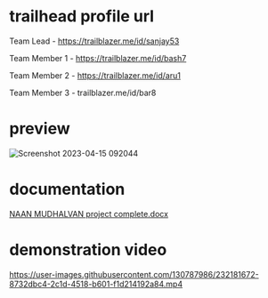 # trailhead profile url

Team Lead - https://trailblazer.me/id/sanjay53
  
Team Member 1 - https://trailblazer.me/id/bash7

Team Member  2  -  https://trailblazer.me/id/aru1

Team Member  3  -  trailblazer.me/id/bar8

# preview

![Screenshot 2023-04-15 092044](https://user-images.githubusercontent.com/130787986/232181590-9bbc08a8-3e20-448c-bf7e-e9f6e6712135.png)

# documentation

[NAAN MUDHALVAN project complete.docx](https://github.com/sanjay21ssk/adaptive-email-sender/files/11238217/NAAN.MUDHALVAN.project.complete.docx)

# demonstration video


https://user-images.githubusercontent.com/130787986/232181672-8732dbc4-2c1d-4518-b601-f1d214192a84.mp4

